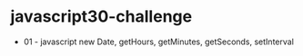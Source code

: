 # javascript30-challenge

- 01 - javascript new Date, getHours, getMinutes, getSeconds, setInterval
